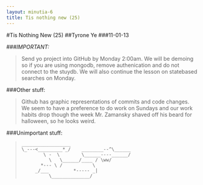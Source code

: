 ```yaml
---
layout: minutia-6
title: Tis nothing new (25)
---
```


#Tis Nothing New (25) 
##Tyrone Ye
###11-01-13


###*IMPORTANT:*
>Send yo project into GitHub by Monday 2:00am.
>We will be demoing so if you are using mongodb, remove authenication and do not connect to the stuydb.
>We will also continue the lesson on statebased searches on Monday.

###Other stuff:
>Github has graphic representations of commits and code changes.
>We seem to have a preference to do work on Sundays and our work habits drop though the week
>Mr. Zamansky shaved off his beard for halloween, so he looks weird.

###Unimportant stuff:
>     __________________	      
>     \_---<_________*_/    ________--^\______
>             \ -  \        \______----______/
>               \   \______/____ / \ww/
>            *--- \ /           \
>          _/___         *----- _|
>               \______________/
